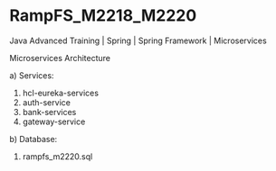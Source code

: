 # RampFS_M2218_M2220
Java Advanced Training | Spring | Spring Framework | Microservices


Microservices Architecture

a) Services:
  1) hcl-eureka-services
  2) auth-service
  3) bank-services 
  4) gateway-service
  
b) Database:
  1) rampfs_m2220.sql
  
  

